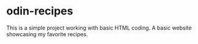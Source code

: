 # odin-recipes
This is a simple project working with basic HTML coding. A basic website showcasing my favorite recipes.